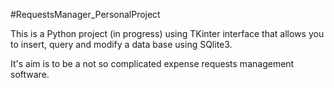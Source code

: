 #RequestsManager_PersonalProject

This is a Python project (in progress) using TKinter interface that allows you
to insert, query and modify a data base using SQlite3.

It's aim is to be a not so complicated expense requests management software.
